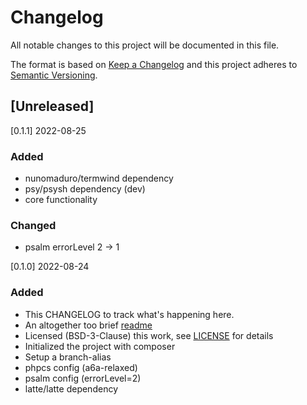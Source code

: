 # Changelog
All notable changes to this project will be documented in this file.

The format is based on [Keep a Changelog](http://keepachangelog.com/en/1.0.0/)
and this project adheres to [Semantic Versioning](http://semver.org/spec/v2.0.0.html).

## [Unreleased]

[0.1.1] 2022-08-25
### Added
- nunomaduro/termwind dependency
- psy/psysh dependency (dev)
- core functionality

### Changed
- psalm errorLevel 2 -> 1

[0.1.0] 2022-08-24
### Added
- This CHANGELOG to track what's happening here.
- An altogether too brief [readme](README.md)
- Licensed (BSD-3-Clause) this work, see [LICENSE](LICENSE) for details
- Initialized the project with composer
- Setup a branch-alias
- phpcs config (a6a-relaxed)
- psalm config (errorLevel=2)
- latte/latte dependency
